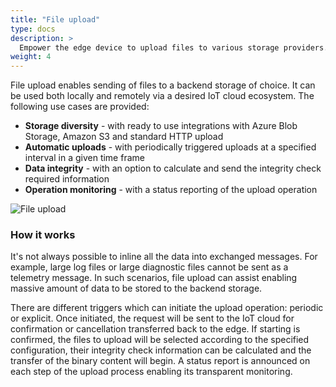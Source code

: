 ```yaml
---
title: "File upload"
type: docs
description: >
  Empower the edge device to upload files to various storage providers.
weight: 4
---
```


File upload enables sending of files to a backend storage of choice. It can be used both locally and remotely via a desired IoT cloud ecosystem. The following use cases are provided:

* **Storage diversity** - with ready to use integrations with Azure Blob Storage, Amazon S3 and standard HTTP upload
* **Automatic uploads** - with periodically triggered uploads at a specified interval in a given time frame
* **Data integrity** - with an option to calculate and send the integrity check required information
* **Operation monitoring** - with a status reporting of the upload operation

![File upload](/kanto/images/docs/concepts/file-upload.png)

### How it works

It's not always possible to inline all the data into exchanged messages. For example, large log files or large diagnostic files cannot be sent as a telemetry message. In such scenarios, file upload can assist enabling massive amount of data to be stored to the backend storage.

There are different triggers which can initiate the upload operation: periodic or explicit. Once initiated, the request will be sent to the IoT cloud for confirmation or cancellation transferred back to the edge. If starting is confirmed, the files 
to upload will be selected according to the specified configuration, their integrity check information can be calculated and the transfer of the binary content will begin. A status report is announced on each step of the upload process 
enabling its transparent monitoring.